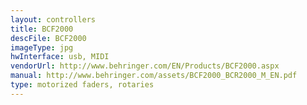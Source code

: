 ```yaml
---
layout: controllers
title: BCF2000
descFile: BCF2000
imageType: jpg
hwInterface: usb, MIDI
vendorUrl: http://www.behringer.com/EN/Products/BCF2000.aspx
manual: http://www.behringer.com/assets/BCF2000_BCR2000_M_EN.pdf
type: motorized faders, rotaries
---
```


